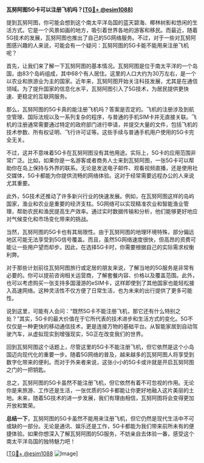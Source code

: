**瓦努阿图5G卡可以注册飞机吗？[[TG💪+ @esim1088](https://t.me/s/esim1088)]**

提到瓦努阿图，你可能会想到这个南太平洋岛国的蓝天碧海、椰林树影和悠闲的生活方式。它是一个风景如画的地方，吸引着世界各地的游客和移民。而最近，随着5G技术的发展，瓦努阿图也推出了自己的5G网络服务。不过，对于一些对瓦努阿图感兴趣的人来说，可能会有一个疑问：瓦努阿图的5G卡能不能用来注册飞机呢？

首先，让我们来了解一下瓦努阿图的基本情况。瓦努阿图是位于南太平洋的一个岛国，由83个岛屿组成，其中68个有人居住。这里的人口大约为30万左右，是一个以农业和旅游业为主的国家。近年来，瓦努阿图开始关注科技发展，尤其是在通信领域。为了提升国家的信息化水平，瓦努阿图引入了5G技术，为居民提供更快速、更稳定的互联网服务。

那么，瓦努阿图的5G卡真的能注册飞机吗？答案是否定的。飞机的注册涉及到航空管理、国际法规以及一系列复杂的程序，与普通的手机SIM卡并无直接关联。飞机的注册通常需要通过特定的政府部门进行申请，并提交大量的文件，包括飞机的技术参数、所有权证明、飞行许可证等。这些手续与普通手机用户使用的5G卡完全无关。

不过，这并不意味着5G卡在瓦努阿图没有其他用途。实际上，5G卡的应用范围非常广泛。比如，如果你是一名游客或者商务人士来到瓦努阿图，一张5G卡可以帮助你在岛上保持与外界的联系。无论是发送电子邮件、观看视频直播，还是使用社交媒体，5G卡都能为你提供流畅的网络体验。这对于经常需要远程办公的人来说尤其重要。

此外，5G技术还推动了许多新兴行业的快速发展。例如，在瓦努阿图这样的岛屿国家，渔业和农业是重要的经济支柱。5G网络可以实现精准农业和智能渔业管理，帮助农民和渔民提高生产效率。通过实时数据传输和分析，他们能够更好地应对气候变化和市场变化带来的挑战。

当然，瓦努阿图的5G卡也有其局限性。由于瓦努阿图的地理环境特殊，部分偏远地区可能无法享受到5G信号覆盖。而且，虽然5G网络速度很快，但高昂的资费可能让一些用户望而却步。因此，在选择5G卡时，你需要根据自己的实际需求权衡利弊。

对于那些计划前往瓦努阿图旅行或定居的朋友来说，了解当地的5G服务是非常有必要的。你可以提前咨询相关运营商，了解套餐内容、价格以及覆盖范围。此外，也可以考虑购买一张支持多国漫游的eSIM卡，这样即使到了其他国家也能轻松接入高速网络。这种灵活性不仅方便了日常生活，也为未来的出行提供了更多可能性。

说到这里，可能有人会问：“既然5G卡不能注册飞机，那它还有什么特别之处？”其实，5G卡的最大价值在于它所代表的技术进步和生活方式的变化。5G不仅仅是一种更快的移动通信技术，更是连接万物的基础平台。从智能家居到自动驾驶汽车，从虚拟现实到增强现实，5G正在改变我们的世界。

回到瓦努阿图这个话题上，尽管这里的5G卡不能注册飞机，但它依然是这个小岛国迈向现代化的重要一步。随着5G网络的普及，越来越多的瓦努阿图人将享受到数字化带来的便利。而对于外来者来说，这张小小的5G卡或许就是开启瓦努阿图之门的一把钥匙。

总之，瓦努阿图的5G卡虽然不能注册飞机，但它依然有着不可忽视的作用。无论你是来旅游、工作还是生活，一张优质的5G卡都能让你更好地融入这片美丽的土地。未来，随着5G技术的进一步发展，我们有理由相信，瓦努阿图将会变得更加开放和繁荣。

**总结一下**，瓦努阿图的5G卡虽然不能用来注册飞机，但它仍然是现代生活中不可或缺的一部分。无论是通讯、娱乐还是工作，5G卡都能为我们带来前所未有的便捷体验。如果你想深入了解瓦努阿图的5G服务，不妨亲自去体验一番，感受这个南太平洋岛国的独特魅力吧！

[[TG💪+ @esim1088](https://t.me/s/esim1088) ![Image](https://i.postimg.cc/4NQfJmqS/Snipaste-2025-05-13-00-14-12.png)]